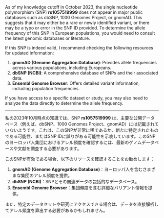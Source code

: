 As of my knowledge cutoff in October 2023, the single nucleotide polymorphism (SNP) **rs1057519999** does not appear in major public databases such as dbSNP, 1000 Genomes Project, or gnomAD. This suggests that it may either be a rare or newly identified variant, or there may be a typo or error in the SNP ID provided. To determine the allele frequency of this SNP in European populations, you would need to consult the latest genomic databases or literature.

If this SNP is indeed valid, I recommend checking the following resources for updated information:
1. **gnomAD (Genome Aggregation Database)**: Provides allele frequencies across various populations, including Europeans.
2. **dbSNP (NCBI)**: A comprehensive database of SNPs and their associated data.
3. **Ensembl Genome Browser**: Offers detailed variant information, including population frequencies.

If you have access to a specific dataset or study, you may also need to analyze the data directly to determine the allele frequency.

---

私の2023年10月時点の知識では、SNP **rs1057519999** は、主要な公開データベース（例えば、dbSNP、1000 Genomes Project、gnomAD）には記載されていないようです。これは、このSNPが非常に稀であるか、新たに特定されたものである可能性、またはSNP IDに誤りがある可能性を示唆しています。このSNPのヨーロッパ人集団におけるアレル頻度を確認するには、最新のゲノムデータベースや文献を調査する必要があります。

このSNPが有効である場合、以下のリソースを確認することをお勧めします：
1. **gnomAD (Genome Aggregation Database)**：ヨーロッパ人を含むさまざまな集団のアレル頻度を提供。
2. **dbSNP (NCBI)**：SNPとその関連データの包括的なデータベース。
3. **Ensembl Genome Browser**：集団頻度を含む詳細なバリアント情報を提供。

また、特定のデータセットや研究にアクセスできる場合は、データを直接解析してアレル頻度を算出する必要があるかもしれません。